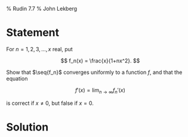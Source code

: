 % Rudin 7.7
% John Lekberg

# Statement

For $n = 1,2,3,\ldots,x$ real, put

$$
f_n(x) = \frac{x}{1+nx^2}.
$$

Show that $\seq{f_n}$ converges uniformly to a function $f$, and that the equation

$$
f'(x) = \lim_{n\to\infty}f_n'(x)
$$

is correct if $x\neq 0$, but false if $x = 0$.

# Solution
